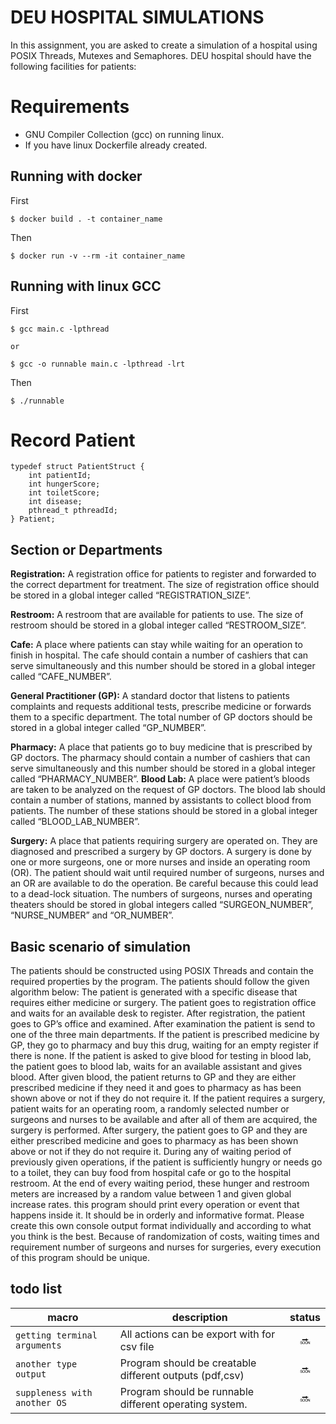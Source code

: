 # DEU HOSPITAL SIMULATIONS

In this assignment, you are asked to create a simulation of a hospital using POSIX
Threads, Mutexes and Semaphores. DEU hospital should have the following facilities for
patients:

# Requirements

* GNU Compiler Collection (gcc) on running linux.
* If you have linux Dockerfile already created.

## Running with docker
First 
```
$ docker build . -t container_name 
```
Then
```
$ docker run -v --rm -it container_name
```

## Running with linux GCC
First
```
$ gcc main.c -lpthread

or

$ gcc -o runnable main.c -lpthread -lrt
```
Then
```
$ ./runnable
```

# Record Patient

```
typedef struct PatientStruct {
    int patientId;
    int hungerScore;
    int toiletScore;
    int disease;
    pthread_t pthreadId;
} Patient;
```
## Section or Departments

**Registration:** A registration office for patients to register and forwarded to the correct
department for treatment. The size of registration office should be stored in a global
integer called “REGISTRATION_SIZE”.

**Restroom:** A restroom that are available for patients to use. The size of restroom should
be stored in a global integer called “RESTROOM_SIZE”.

**Cafe:** A place where patients can stay while waiting for an operation to finish in hospital.
The cafe should contain a number of cashiers that can serve simultaneously and this
number should be stored in a global integer called “CAFE_NUMBER”.

**General Practitioner (GP):** A standard doctor that listens to patients complaints and
requests additional tests, prescribe medicine or forwards them to a specific department.
The total number of GP doctors should be stored in a global integer called
“GP_NUMBER”.

**Pharmacy:** A place that patients go to buy medicine that is prescribed by GP doctors.
The pharmacy should contain a number of cashiers that can serve simultaneously and this
number should be stored in a global integer called “PHARMACY_NUMBER”.
**Blood Lab:** A place were patient’s bloods are taken to be analyzed on the request of GP
doctors. The blood lab should contain a number of stations, manned by assistants to
collect blood from patients. The number of these stations should be stored in a global
integer called “BLOOD_LAB_NUMBER”.

**Surgery:** A place that patients requiring surgery are operated on. They are diagnosed and
prescribed a surgery by GP doctors. A surgery is done by one or more surgeons, one or
more nurses and inside an operating room (OR). The patient should wait until required
number of surgeons, nurses and an OR are available to do the operation. Be careful
because this could lead to a dead-lock situation. The numbers of surgeons, nurses and
operating theaters should be stored in global integers called “SURGEON_NUMBER”,
“NURSE_NUMBER” and “OR_NUMBER”.

## Basic scenario of simulation

The patients should be constructed using POSIX Threads and contain the required
properties by the program. The patients should follow the given algorithm below:
The patient is generated with a specific disease that requires either medicine or surgery.
The patient goes to registration office and waits for an available desk to register.
After registration, the patient goes to GP’s office and examined.
After examination the patient is send to one of the three main departments.
If the patient is prescribed medicine by GP, they go to pharmacy and buy this drug,
waiting for an empty register if there is none.
If the patient is asked to give blood for testing in blood lab, the patient goes to blood lab,
waits for an available assistant and gives blood.
After given blood, the patient returns to GP and they are either prescribed medicine if
they need it and goes to pharmacy as has been shown above or not if they do not require
it.
If the patient requires a surgery, patient waits for an operating room, a randomly selected
number or surgeons and nurses to be available and after all of them are acquired, the
surgery is performed. After surgery, the patient goes to GP and they are either prescribed
medicine and goes to pharmacy as has been shown above or not if they do not require it.
During any of waiting period of previously given operations, if the patient is sufficiently
hungry or needs go to a toilet, they can buy food from hospital cafe or go to the hospital
restroom. At the end of every waiting period, these hunger and restroom meters are
increased by a random value between 1 and given global increase rates.
this program should print every operation or event that happens inside it. It should be in
orderly and informative format. Please create this own console output format
individually and according to what you think is the best.
Because of randomization of costs, waiting times and requirement number of surgeons
and nurses for surgeries, every execution of this program should be unique. 

## todo list

|macro|description|status|
|-|-|:-:|
|`getting terminal arguments`|All actions can be export with for csv file|:soon:|
|`another type output`|Program should be creatable different outputs (pdf,csv)|:soon:|
|`suppleness with another OS `|Program should be runnable different operating system.|:soon:|
